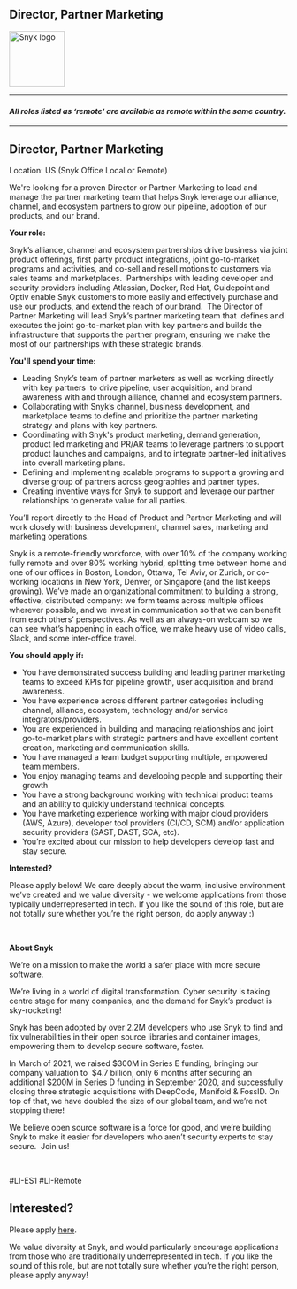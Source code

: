 Director, Partner Marketing 
---

<img src="https://res.cloudinary.com/snyk/image/upload/v1537345894/press-kit/brand/logo-black.png" width="100" alt="Snyk logo" />

<hr>
<h3><em><strong><sub>All roles listed as ‘remote’ are available as remote within the same country.</sub></strong></em></h3>
<hr>
<h2><strong>Director, Partner Marketing&nbsp;</strong></h2>
<p><span style="font-weight: 400;">Location: US (Snyk Office Local or Remote)</span></p>
<p><span style="font-weight: 400;">We're looking for a proven Director or Partner Marketing to lead and manage the partner marketing team that helps Snyk leverage our alliance, channel, and ecosystem partners to grow our pipeline, adoption of our products, and our brand.</span></p>
<p><strong>Your role:</strong></p>
<p><span style="font-weight: 400;">Snyk’s alliance, channel and ecosystem partnerships drive business via joint product offerings, first party product integrations, joint go-to-market programs and activities, and co-sell and resell motions to customers via sales teams and marketplaces.&nbsp; Partnerships with leading developer and security providers including Atlassian, Docker, Red Hat, Guidepoint and Optiv enable Snyk customers to more easily and effectively purchase and use our products, and extend the reach of our brand.&nbsp; The Director of Partner Marketing will lead Snyk’s partner marketing team that&nbsp; defines and executes the joint go-to-market plan with key partners and builds the infrastructure that supports the partner program, ensuring we make the most of our partnerships with these strategic brands.</span></p>
<p><strong>You'll spend your time:</strong></p>
<ul>
<li style="font-weight: 400;"><span style="font-weight: 400;">Leading Snyk’s team of partner marketers as well as working directly with key partners&nbsp; to drive pipeline, user acquisition, and brand awareness with and through alliance, channel and ecosystem partners.</span></li>
<li style="font-weight: 400;"><span style="font-weight: 400;">Collaborating with Snyk’s channel, business development, and marketplace teams to define and prioritize the partner marketing strategy and plans with key partners.</span></li>
<li style="font-weight: 400;"><span style="font-weight: 400;">Coordinating with Snyk's product marketing, demand generation, product led marketing and PR/AR teams to leverage partners to support product launches and campaigns, and to integrate partner-led initiatives into overall marketing plans.</span></li>
<li style="font-weight: 400;"><span style="font-weight: 400;">Defining and implementing scalable programs to support a growing and diverse group of partners across geographies and partner types.</span></li>
<li style="font-weight: 400;"><span style="font-weight: 400;">Creating inventive ways for Snyk to support and leverage our partner relationships to generate value for all parties.</span></li>
</ul>
<p><span style="font-weight: 400;">You’ll report directly to the Head of Product and Partner Marketing and will work closely with business development, channel sales, marketing and marketing operations.</span></p>
<p><span style="font-weight: 400;">Snyk is a remote-friendly workforce, with over 10% of the company working fully remote and over 80% working hybrid, splitting time between home and one of our offices in Boston, London, Ottawa, Tel Aviv, or Zurich, or co-working locations in New York, Denver, or Singapore (and the list keeps growing). We’ve made an organizational commitment to building a strong, effective, distributed company: we form teams across multiple offices wherever possible, and we invest in communication so that we can benefit from each others’ perspectives. As well as an always-on webcam so we can see what’s happening in each office, we make heavy use of video calls, Slack, and some inter-office travel.</span></p>
<p><strong>You should apply if:</strong></p>
<ul>
<li style="font-weight: 400;"><span style="font-weight: 400;">You have demonstrated success building and leading partner marketing teams to exceed KPIs for pipeline growth, user acquisition and brand awareness.</span></li>
<li style="font-weight: 400;"><span style="font-weight: 400;">You have experience across different partner categories including channel, alliance, ecosystem, technology and/or service integrators/providers.</span></li>
<li style="font-weight: 400;"><span style="font-weight: 400;">You are experienced in building and managing relationships and joint go-to-market plans with strategic partners and have excellent content creation, marketing and communication skills.</span></li>
<li style="font-weight: 400;"><span style="font-weight: 400;">You have managed a team budget supporting multiple, empowered team members.</span></li>
<li style="font-weight: 400;"><span style="font-weight: 400;">You enjoy managing teams and developing people and supporting their growth</span></li>
<li style="font-weight: 400;"><span style="font-weight: 400;">You have a strong background working with technical product teams and an ability to quickly understand technical concepts.&nbsp;</span></li>
<li style="font-weight: 400;"><span style="font-weight: 400;">You have marketing experience working with major cloud providers (AWS, Azure), developer tool providers (CI/CD, SCM) and/or application security providers (SAST, DAST, SCA, etc).</span></li>
<li style="font-weight: 400;"><span style="font-weight: 400;">You’re excited about our mission to help developers develop fast and stay secure.</span></li>
</ul>
<p><strong>Interested?</strong></p>
<p><span style="font-weight: 400;">Please apply below! We care deeply about the warm, inclusive environment we’ve created and we value diversity - we welcome applications from those typically underrepresented in tech. If you like the sound of this role, but are not totally sure whether you’re the right person, do apply anyway :)</span></p>
<p>&nbsp;</p>
<p><strong>About Snyk</strong></p>
<p><span style="font-weight: 400;">We’re on a mission to make the world a safer place with more secure software.</span></p>
<p><span style="font-weight: 400;">We’re living in a world of digital transformation. Cyber security is taking centre stage for many companies, and the demand for Snyk’s product is sky-rocketing!&nbsp;&nbsp;</span></p>
<p><span style="font-weight: 400;">Snyk has been adopted by over 2.2M developers who use Snyk to find and fix vulnerabilities in their open source libraries and container images, empowering them to develop secure software, faster.</span></p>
<p><span style="font-weight: 400;">In March of 2021, we raised $300M in Series E funding, bringing our company valuation to&nbsp; $4.7 billion, only 6 months after securing an additional $200M in Series D funding in September 2020, and successfully closing three strategic acquisitions with DeepCode, Manifold &amp; FossID. On top of that, we have doubled the size of our global team, and we’re not stopping there!&nbsp;&nbsp;</span></p>
<p><span style="font-weight: 400;">We believe open source software is a force for good, and we’re building Snyk to make it easier for developers who aren’t security experts to stay secure.&nbsp; Join us!</span></p>
<p>&nbsp;</p>
<p><span style="font-weight: 400;">#LI-ES1 #LI-Remote</span></p>

Interested?
---

Please apply [here](https://boards.greenhouse.io/snyk/jobs/5513771002#app).

We value diversity at Snyk, and would particularly encourage applications from those who are traditionally underrepresented in tech.
If you like the sound of this role, but are not totally sure whether you’re the right person, please apply anyway!
